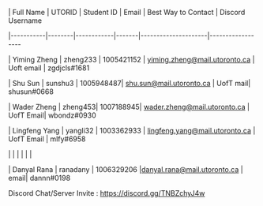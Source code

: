 | Full Name | UTORID | Student ID | Email | Best Way to Contact | Discord Username

|-----------|--------|------------|-------|---------------------|------------------

| Yiming Zheng | zheng233 | 1005421152 | yiming.zheng@mail.utoronto.ca | Uoft email | zgdjcls#1681

| Shu Sun | sunshu3 | 1005948487| shu.sun@mail.utoronto.ca | UofT mail| shusun#0668

| Wader Zheng | zheng453| 1007188945| wader.zheng@mail.utoronto.ca | UofT Email| wbondz#0930

| Lingfeng Yang | yangli32 | 1003362933 | lingfeng.yang@mail.utoronto.ca | UofT Email | mlfy#6958 

| | | | | |

| Danyal Rana | ranadany | 1006329206 |danyal.rana@mail.utoronto.ca | email| dannn#0198 

Discord Chat/Server Invite : https://discord.gg/TNBZchyJ4w

